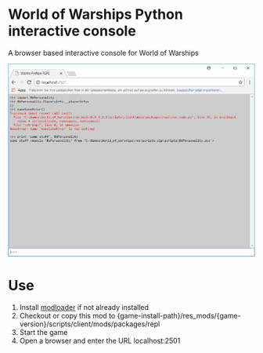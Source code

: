 # World of Warships Python interactive console

A browser based interactive console for World of Warships

![Alt text](screenshot.png?raw=true "Screenshot")

# Use

1. Install [modloader](https://github.com/pyalot/wows-modloader) if not already installed
2. Checkout or copy this mod to  {game-install-path}/res_mods/{game-version}/scripts/client/mods/packages/repl
3. Start the game
4. Open a browser and enter the URL localhost:2501
